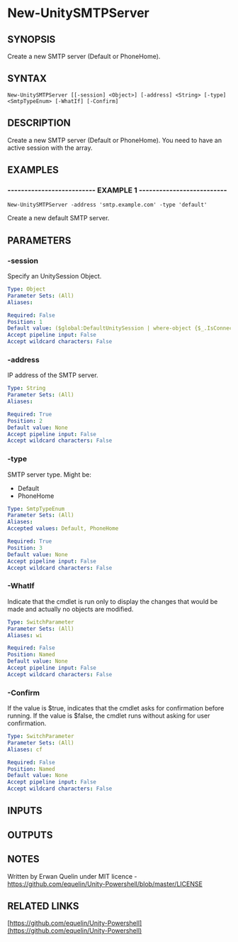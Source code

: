 # New-UnitySMTPServer

## SYNOPSIS
Create a new SMTP server (Default or PhoneHome).

## SYNTAX

```
New-UnitySMTPServer [[-session] <Object>] [-address] <String> [-type] <SmtpTypeEnum> [-WhatIf] [-Confirm]
```

## DESCRIPTION
Create a new SMTP server (Default or PhoneHome).
You need to have an active session with the array.

## EXAMPLES

### -------------------------- EXAMPLE 1 --------------------------
```
New-UnitySMTPServer -address 'smtp.example.com' -type 'default'
```

Create a new default SMTP server.

## PARAMETERS

### -session
Specify an UnitySession Object.

```yaml
Type: Object
Parameter Sets: (All)
Aliases: 

Required: False
Position: 1
Default value: ($global:DefaultUnitySession | where-object {$_.IsConnected -eq $true})
Accept pipeline input: False
Accept wildcard characters: False
```

### -address
IP address of the SMTP server.

```yaml
Type: String
Parameter Sets: (All)
Aliases: 

Required: True
Position: 2
Default value: None
Accept pipeline input: False
Accept wildcard characters: False
```

### -type
SMTP server type.
Might be:
- Default
- PhoneHome

```yaml
Type: SmtpTypeEnum
Parameter Sets: (All)
Aliases: 
Accepted values: Default, PhoneHome

Required: True
Position: 3
Default value: None
Accept pipeline input: False
Accept wildcard characters: False
```

### -WhatIf
Indicate that the cmdlet is run only to display the changes that would be made and actually no objects are modified.

```yaml
Type: SwitchParameter
Parameter Sets: (All)
Aliases: wi

Required: False
Position: Named
Default value: None
Accept pipeline input: False
Accept wildcard characters: False
```

### -Confirm
If the value is $true, indicates that the cmdlet asks for confirmation before running.
If the value is $false, the cmdlet runs without asking for user confirmation.

```yaml
Type: SwitchParameter
Parameter Sets: (All)
Aliases: cf

Required: False
Position: Named
Default value: None
Accept pipeline input: False
Accept wildcard characters: False
```

## INPUTS

## OUTPUTS

## NOTES
Written by Erwan Quelin under MIT licence - https://github.com/equelin/Unity-Powershell/blob/master/LICENSE

## RELATED LINKS

[https://github.com/equelin/Unity-Powershell](https://github.com/equelin/Unity-Powershell)

